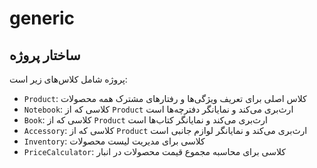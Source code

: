 # generic
## ساختار پروژه

پروژه شامل کلاس‌های زیر است:

- `Product`: کلاس اصلی برای تعریف ویژگی‌ها و رفتارهای مشترک همه محصولات
- `Notebook`: کلاسی که از `Product` ارث‌بری می‌کند و نمایانگر دفترچه‌ها است
- `Book`: کلاسی که از `Product` ارث‌بری می‌کند و نمایانگر کتاب‌ها است
- `Accessory`: کلاسی که از `Product` ارث‌بری می‌کند و نمایانگر لوازم جانبی است
- `Inventory`: کلاسی برای مدیریت لیست محصولات
- `PriceCalculator`: کلاسی برای محاسبه مجموع قیمت محصولات در انبار
